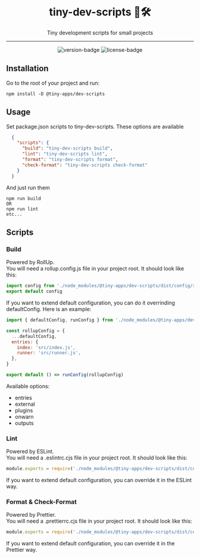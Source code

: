 <div align="center">
  <h1>tiny-dev-scripts 🤏🛠️</h1>
  <p>Tiny development scripts for small projects</p>
  <hr />
  <p>
    <img src='https://img.shields.io/npm/v/@tiny-apps/dev-scripts.svg?style=flat-square' alt='version-badge'>
    <img src='https://img.shields.io/npm/l/@tiny-apps/dev-scripts.svg?style=flat-square' alt='license-badge'>
  </p>
</div>

## Installation

Go to the root of your project and run:

```
npm install -D @tiny-apps/dev-scripts
```

## Usage

Set package.json scripts to tiny-dev-scripts. These options are available

```json
  {
    "scripts": {
      "build": "tiny-dev-scripts build",
      "lint": "tiny-dev-scripts lint",
      "format": "tiny-dev-scripts format",
      "check-format": "tiny-dev-scripts check-format"
    }
  }
```

And just run them

```
npm run build
OR
npm run lint
etc...
```

## Scripts

### Build

Powered by RollUp.  
You will need a rollup.config.js file in your project root. It should look like this:

```js
import config from './node_modules/@tiny-apps/dev-scripts/dist/config/rollup.mjs'
export default config
```

If you want to extend default configuration, you can do it overrinding defaultConfig. Here is an example:

```js
import { defaultConfig, runConfig } from './node_modules/@tiny-apps/dev-scripts/dist/config/rollup.mjs'

const rollupConfig = {
  ...defaultConfig,
  entries: {
    index: 'src/index.js',
    runner: 'src/runner.js',
  },
}

export default () => runConfig(rollupConfig)
```

Available options:
- entries
- external
- plugins
- onwarn
- outputs

### Lint

Powered by ESLint.  
You will need a .eslintrc.cjs file in your project root. It should look like this:

```js
module.exports = require('./node_modules/@tiny-apps/dev-scripts/dist/config/eslint.cjs').default
```

If you want to extend default configuration, you can override it in the ESLint way.

### Format & Check-Format

Powered by Prettier.  
You will need a .prettierrc.cjs file in your project root. It should look like this:

```js
module.exports = require('./node_modules/@tiny-apps/dev-scripts/dist/config/prettier.cjs').default
```

If you want to extend default configuration, you can override it in the Prettier way.